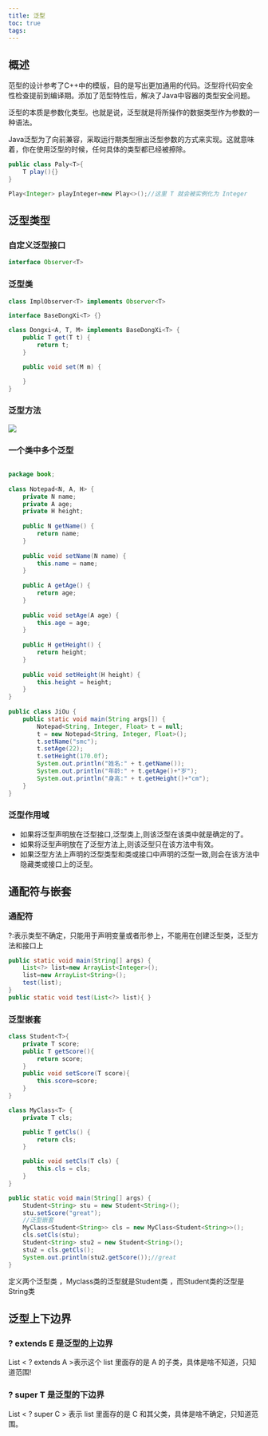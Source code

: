 ```yaml
---
title: 泛型
toc: true
tags:
---
```



## 概述

范型的设计参考了C++中的模版，目的是写出更加通用的代码。泛型将代码安全性检查提前到编译期。添加了范型特性后，解决了Java中容器的类型安全问题。

泛型的本质是参数化类型。也就是说，泛型就是将所操作的数据类型作为参数的一种语法。

Java泛型为了向前兼容，采取运行期类型擦出泛型参数的方式来实现。这就意味着，你在使用泛型的时候，任何具体的类型都已经被擦除。

```java
public class Paly<T>{ 
    T play(){}
}

Play<Integer> playInteger=new Play<>();//这里 T 就会被实例化为 Integer
```

## 泛型类型

### 自定义泛型接口

```java
interface Observer<T>
```

### 泛型类

```java
class ImplObserver<T> implements Observer<T>

interface BaseDongXi<T> {}

class Dongxi<A, T, M> implements BaseDongXi<T> {
    public T get(T t) {
        return t;
    }

    public void set(M m) {

    }
}
```


### 泛型方法

![](./genericity_1.png)


### 一个类中多个泛型

```java

package book;
 
class Notepad<N, A, H> {
	private N name;
	private A age;
	private H height;
 
	public N getName() {
		return name;
	}
 
	public void setName(N name) {
		this.name = name;
	}
 
	public A getAge() {
		return age;
	}
 
	public void setAge(A age) {
		this.age = age;
	}
 
	public H getHeight() {
		return height;
	}
 
	public void setHeight(H height) {
		this.height = height;
	}
}
 
public class JiOu {
	public static void main(String args[]) {
		Notepad<String, Integer, Float> t = null;
		t = new Notepad<String, Integer, Float>();
		t.setName("smc");
		t.setAge(22);
		t.setHeight(170.0f);
		System.out.println("姓名:" + t.getName());
		System.out.println("年龄:" + t.getAge()+"岁");
		System.out.println("身高:" + t.getHeight()+"cm");
	}
}
```

### 泛型作用域

- 如果将泛型声明放在泛型接口,泛型类上,则该泛型在该类中就是确定的了。
- 如果将泛型声明放在了泛型方法上,则该泛型只在该方法中有效。
- 如果泛型方法上声明的泛型类型和类或接口中声明的泛型一致,则会在该方法中隐藏类或接口上的泛型。

## 通配符与嵌套

### 通配符

?:表示类型不确定，只能用于声明变量或者形参上，不能用在创建泛型类，泛型方法和接口上

```java
public static void main(String[] args) { 
    List<?> list=new ArrayList<Integer>(); 
    list=new ArrayList<String>(); 
    test(list);
}
public static void test(List<?> list){ }
```

### 泛型嵌套

```java
class Student<T>{ 
    private T score; 
    public T getScore(){
        return score; 
    }
    public void setScore(T score){ 
        this.score=score;
    }
}

class MyClass<T> {
    private T cls;

    public T getCls() {
        return cls;
    }

    public void setCls(T cls) {
        this.cls = cls;
    }
}

public static void main(String[] args) {
    Student<String> stu = new Student<String>();
    stu.setScore("great");
    //泛型嵌套
    MyClass<Student<String>> cls = new MyClass<Student<String>>();
    cls.setCls(stu);
    Student<String> stu2 = new Student<String>();
    stu2 = cls.getCls();
    System.out.println(stu2.getScore());//great
}
```

定义两个泛型类 ，Myclass类的泛型就是Student类 ，而Student类的泛型是String类

## 泛型上下边界

### ? extends E 是泛型的上边界

List < ? extends A >表示这个 list 里面存的是 A 的子类，具体是啥不知道，只知道范围!



### ? super T 是泛型的下边界

List < ? super C > 表示 list 里面存的是 C 和其父类，具体是啥不确定，只知道范围。

